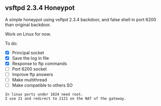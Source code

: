 ## vsftpd 2.3.4 Honeypot
A simple honeypot using vsftpd 2.3.4 backdoor, and false shell in port 6200 than original backdoor.

Work on Linux for now.


To do:
- [x] Principal socket
- [x] Save the log in file
- [x] Response to ftp commands
- [ ] Port 6200 socket
- [ ] Improve ftp answers
- [ ] Make multithread
- [ ] Make compatible to others SO

```
In linux ports under 1024 need root.
I use 21 and redirect to 2121 on the NAT of the gateway.
```
